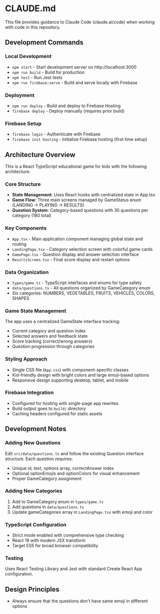 # CLAUDE.md

This file provides guidance to Claude Code (claude.ai/code) when working with code in this repository.

## Development Commands

### Local Development
- `npm start` - Start development server on http://localhost:3000
- `npm run build` - Build for production
- `npm test` - Run Jest tests
- `npm run firebase:serve` - Build and serve locally with Firebase

### Deployment
- `npm run deploy` - Build and deploy to Firebase Hosting
- `firebase deploy` - Deploy manually (requires prior build)

### Firebase Setup
- `firebase login` - Authenticate with Firebase
- `firebase init hosting` - Initialize Firebase hosting (first time setup)

## Architecture Overview

This is a React TypeScript educational game for kids with the following architecture:

### Core Structure
- **State Management**: Uses React hooks with centralized state in App.tsx
- **Game Flow**: Three main screens managed by GameStatus enum (LANDING → PLAYING → RESULTS)
- **Question System**: Category-based questions with 30 questions per category (180 total)

### Key Components
- `App.tsx` - Main application component managing global state and routing
- `LandingPage.tsx` - Category selection screen with colorful game cards
- `GamePage.tsx` - Question display and answer selection interface  
- `ResultsScreen.tsx` - Final score display and restart options

### Data Organization
- `types/game.ts` - TypeScript interfaces and enums for type safety
- `data/questions.ts` - All questions organized by GameCategory enum
- Six categories: NUMBERS, VEGETABLES, FRUITS, VEHICLES, COLORS, SHAPES

### Game State Management
The app uses a centralized GameState interface tracking:
- Current category and question index
- Selected answers and feedback state
- Score tracking (correct/wrong answers)
- Question progression through categories

### Styling Approach
- Single CSS file (`App.css`) with component-specific classes
- Kid-friendly design with bright colors and large emoji-based options
- Responsive design supporting desktop, tablet, and mobile

### Firebase Integration
- Configured for hosting with single-page app rewrites
- Build output goes to `build/` directory
- Caching headers configured for static assets

## Development Notes

### Adding New Questions
Edit `src/data/questions.ts` and follow the existing Question interface structure. Each question requires:
- Unique id, text, options array, correctAnswer index
- Optional optionEmojis and optionColors for visual enhancement
- Proper GameCategory assignment

### Adding New Categories
1. Add to GameCategory enum in `types/game.ts`
2. Add questions in `data/questions.ts`
3. Update gameCategories array in `LandingPage.tsx` with emoji and color

### TypeScript Configuration
- Strict mode enabled with comprehensive type checking
- React 19 with modern JSX transform
- Target ES5 for broad browser compatibility

### Testing
Uses React Testing Library and Jest with standard Create React App configuration.

## Design Principles
- Always ensure that the questions don't have same emoji in different options